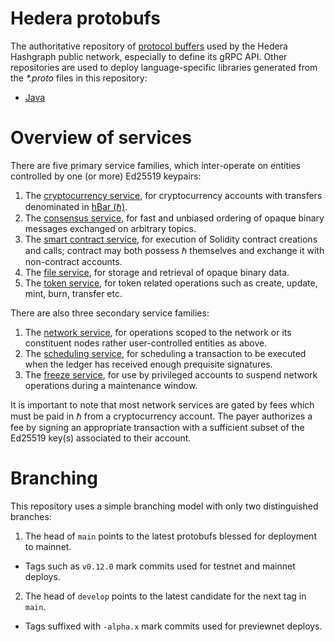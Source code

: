 # Hedera protobufs
The authoritative repository of [protocol buffers](https://developers.google.com/protocol-buffers) 
used by the Hedera Hashgraph public network, especially to define its gRPC API. Other repositories 
are used to deploy language-specific libraries generated 
from the _*.proto_ files in this repository:
 - [Java](https://github.com/hashgraph/hedera-protobufs-java)

# Overview of services

There are five primary service families, which inter-operate on entities 
controlled by one (or more) Ed25519 keypairs:
1. The [cryptocurrency service](services/CryptoService.proto),
for cryptocurrency accounts with transfers denominated 
in [hBar (ℏ)](https://help.hedera.com/hc/en-us/articles/360000674317-What-are-the-official-HBAR-cryptocurrency-denominations-).
2. The [consensus service](services/ConsensusService.proto), for
fast and unbiased ordering of opaque binary messages exchanged on 
arbitrary topics.
3. The [smart contract service](services/SmartContractService.proto), for
execution of Solidity contract creations and calls; contract may both possess
ℏ themselves and exchange it with non-contract accounts.
4. The [file service](services/FileService.proto), for storage and 
retrieval of opaque binary data.
5. The [token service](services/TokenService.proto), for token related operations such as create, update, mint, burn, transfer etc.

There are also three secondary service families:
1. The [network service](hedera/NetworkService.proto), for operations scoped
to the network or its constituent nodes rather user-controlled entities as above.
2. The [scheduling service](services/ScheduleService.proto), for scheduling a transaction to 
be executed when the ledger has received enough prequisite signatures. 
3. The [freeze service](hedera/FreezeService.proto), for use by 
privileged accounts to suspend network operations during a maintenance window.

It is important to note that most network services are gated by fees which 
must be paid in ℏ from a cryptocurrency account. The payer authorizes a
fee by signing an appropriate transaction with a sufficient subset of the 
Ed25519 key(s) associated to their account.

# Branching
This repository uses a simple branching model with only two distinguished branches:
 1. The head of `main` points to the latest protobufs blessed for deployment to mainnet. 
   - Tags such as `v0.12.0` mark commits used for testnet and mainnet deploys.
 2. The head of `develop` points to the latest candidate for the next tag in `main`. 
   - Tags suffixed with `-alpha.x` mark commits used for previewnet deploys. 
